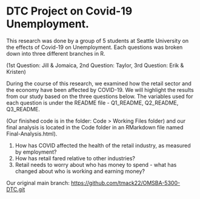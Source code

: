 # DTC Project on Covid-19 Unemployment.


This research was done by a group of 5 students at Seattle University on the effects of Covid-19 on Unemployment. Each questions was broken down into three different branches in R. 

(1st Question: Jill & Jomaica, 2nd Question: Taylor, 3rd Question: Erik & Kristen)

During the course of this research, we examined how the retail sector and the economy have been affected by COVID-19. We will highlight the results from our study based on the three questions below. The variables used for each  question is under the README file - Q1_README, Q2_README, Q3_README.

(Our finished code is in the folder: Code > Working Files folder) and our final analysis is located in the Code folder in an RMarkdown file named Final-Analysis.html).


1.  How has COVID affected the health of the retail industry, as measured by employment?
2.  How has retail fared relative to other industries?
3. Retail needs to worry about who has money to spend - what has changed about who is working and earning money?


Our original main branch: https://github.com/tmack22/OMSBA-5300-DTC.git 
